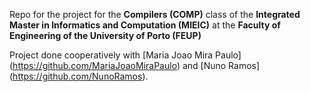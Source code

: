 Repo for the project for the **Compilers (COMP)** class of the **Integrated Master in Informatics and Computation (MIEIC)** at the **Faculty of Engineering of the University of Porto (FEUP)**

Project done cooperatively with [Maria Joao Mira Paulo] (https://github.com/MariaJoaoMiraPaulo) and [Nuno Ramos] (https://github.com/NunoRamos).
